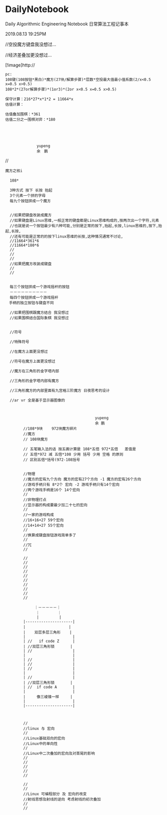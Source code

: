 # DailyNotebook
Daily Algorithmic Engineering Notebook 日常算法工程记事本

2019.08.13 19:25PM

//空投魔方键盘我没想过...

//经济差叠加更没想过...

[!image]http://


    pc:
    108键(108按钮*黑白)*魔方(27块/解算步骤)*层数*空投最大值最小值系数(2/x<0.5 x=0.5 x>0.5)
    108*2*(27or解算步骤)*(1or3)*(2or x<0.5 x=0.5 x>0.5)
    
    保守计算：216*27*x*1*2 = 11664*x 
    估值计算：
    
    估值叠加围棋：*361
    估值二分之一围棋对弈：*180





                  yupeng
                  余　鹏
                    


//
    
    魔方之核i
    　
      108*
      
      3种方式 按下 长按 抬起
      3个元素一个拼的字母
      每九个按钮拼成一个魔方
      
      
      //如果把键盘改装成魔方
      //如果键盘是Linux思维,一般正常的键盘都是Linux思维构成的,按两次出一个字符,元素
      //也就是说一个按钮最少有六种可能,分别是正常的按下,抬起,长按,linux思维的,按下,抬起,长按,
      //还有可能是正常的的按下linux思维的长按,这种情况通常不讨论,
      //11664*361*6
      //11664*180*6
      //
      //
      //
      //如果把魔方改装成键盘
      //
      //
      
      
      每三个按钮拼成一个游戏摇杆的按钮
      －－－－－－－－－－
      每四个按钮拼成一个游戏摇杆
    　手柄的独立按钮与键盘不同
    
      //如果把围棋跟魔方结合 我没想过
      //如果围棋结合国际象棋 我没想过
      
      
      //符号
      
      //特殊符号
      
      //在魔方上面更没想过
      
      //符号在魔方上面更没想过
      
      //魔方在三角形的金字塔内部
      
      //三角形的金字塔内部有魔方
      
      //三角形魔方的内部里面有九宫格三阶魔方 日夜思考的设计
      
      //ar vr 全是基于显示器图像的
      
      
      
                                            yupeng
                                            余 鹏
            //108*9块    972块魔方碎片                     
            //魔方                                           
            // 108块魔方                                      
            
            // 五笔输入法的话 按五画计算是 108*五倍 972*五倍   差值是
            // 五倍*972 减 五倍*108 少用 括号 少用 空格 的原则
            // 区别五倍*括号(972-108括号

            
            //物理
            //魔方的宏有九个方向 魔方的宏有27个方向 -1 魔方的宏有26个方向
            //游戏手柄只有 8*2个 宏向 -2 游戏手柄只有14个宏向
            //两个游戏手柄是16个 14个宏向
            //
            //非物理打点
            //显示器的构成要最少加二十七的宏向
            //
            //一家的游戏构成
            //16+16+27 59个宏向 
            //14+14+27 55个宏向
            // 
            //换算成键盘按钮游戏简单多了
            //
            //冗
            //
            
            //
            //
            //
            //
            //
            //
            //
            //
            //
            //
            
            　　　｜－－－－－｜
                　｜        ｜
                  |         |
            |---------------------|
            |　　　　　　　　　　　 |
            |    双层多层三角形    |
            |                     |
            | //   if code Z      |
            | //双层三角形锁       |
            | //                  |
            |                     |
            | //                  |
            | //                  |
            | //                  |
            |                     |
            | //                  |
            | //双层三角形锁       |
            | //  if code A       |
            |                     |
            |     像三棱锥一样     |
            |                     |
            |---------------------|
            
            
            
            //
            //linux 与 宏向
            //
            //Linux基础双向的宏向
            //Linux中的单向性
            //
            //Linux中二次叠加的宏向及对首尾的影响
            //
            //
            //
            //
            //
            
            //
            //
            //Linux 可编程部分 及 宏向的改变
            //射线思想及射线的逆向 考虑射线的初次叠加
            //
            //
            
            
            
     
